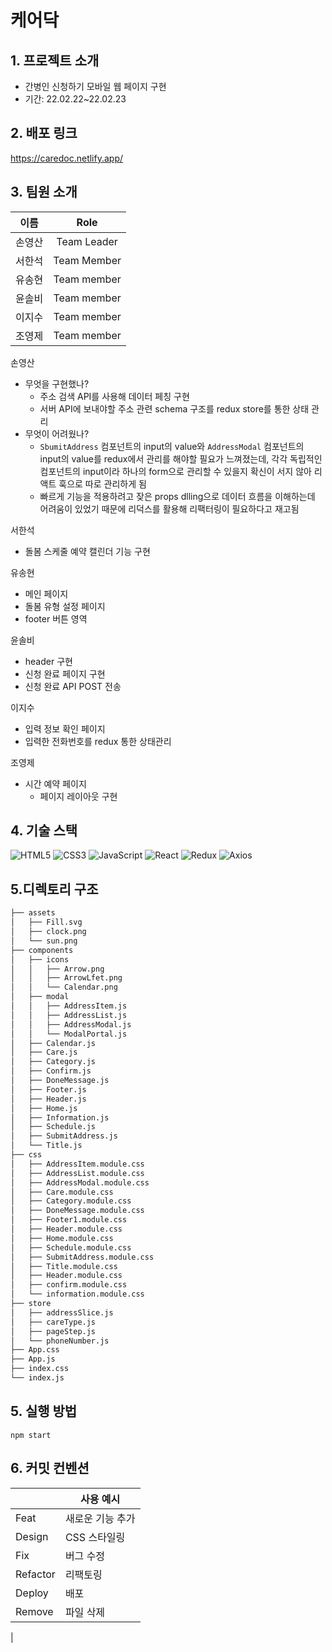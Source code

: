 # 케어닥

## 1. 프로젝트 소개

- 간병인 신청하기 모바일 웹 페이지 구현
- 기간: 22.02.22~22.02.23

## 2. 배포 링크

https://caredoc.netlify.app/

## 3. 팀원 소개

|  이름  |    Role     |
| :----: | :---------: |
| 손영산 | Team Leader |
| 서한석 | Team Member |
| 유송현 | Team member |
| 윤솔비 | Team member |
| 이지수 | Team member |
| 조영제 | Team member |


손영산

- 무엇을 구현했나?
    - 주소 검색 API를 사용해 데이터 페칭 구현
    - 서버 API에 보내야할 주소 관련 schema 구조를 redux store를 통한 상태 관리
- 무엇이 어려웠나?
    - `SbumitAddress` 컴포넌트의 input의 value와 `AddressModal` 컴포넌트의 input의 value를 redux에서 관리를 해야할 필요가 느껴졌는데, 각각 독립적인 컴포넌트의 input이라 하나의 form으로 관리할 수 있을지 확신이 서지 않아 리액트 훅으로 따로 관리하게 됨
    - 빠르게 기능을 적용하려고 잦은 props dlling으로 데이터 흐름을 이해하는데 어려움이 있었기 때문에 리덕스를 활용해 리팩터링이 필요하다고 재고됨

서한석

- 돌봄 스케줄 예약 캘린더 기능 구현

유송현

- 메인 페이지
- 돌봄 유형 설정 페이지
- footer 버튼 영역 

윤솔비

- header 구현
- 신청 완료 페이지 구현
- 신청 완료 API POST 전송

이지수

- 입력 정보 확인 페이지
- 입력한 전화번호를 redux 통한 상태관리

조영제

- 시간 예약 페이지 
  - 페이지 레이아웃 구현

## 4. 기술 스택

![HTML5](https://img.shields.io/badge/html5-%23E34F26.svg?style=for-the-badge&logo=html5&logoColor=white)
![CSS3](https://img.shields.io/badge/css3-%231572B6.svg?style=for-the-badge&logo=css3&logoColor=white)
![JavaScript](https://img.shields.io/badge/javascript-%23323330.svg?style=for-the-badge&logo=javascript&logoColor=%23F7DF1E)
![React](https://img.shields.io/badge/react-%2320232a.svg?style=for-the-badge&logo=react&logoColor=%2361DAFB)
![Redux](https://img.shields.io/badge/redux-%23593d88.svg?style=for-the-badge&logo=redux&logoColor=white)
![Axios](https://img.shields.io/badge/Axios-6236FF?style=for-the-badge&logo=axios&logoColor=white)
<br/>

## 5.디렉토리 구조

```bash
├── assets
│   ├── Fill.svg
│   ├── clock.png
│   └── sun.png
├── components
│   ├── icons
│   │   ├── Arrow.png
│   │   ├── ArrowLfet.png
│   │   └── Calendar.png
│   ├── modal
│   │   ├── AddressItem.js
│   │   ├── AddressList.js
│   │   ├── AddressModal.js
│   │   └── ModalPortal.js
│   ├── Calendar.js
│   ├── Care.js
│   ├── Category.js
│   ├── Confirm.js
│   ├── DoneMessage.js
│   ├── Footer.js
│   ├── Header.js
│   ├── Home.js
│   ├── Information.js
│   ├── Schedule.js
│   ├── SubmitAddress.js
│   └── Title.js
├── css
│   ├── AddressItem.module.css
│   ├── AddressList.module.css
│   ├── AddressModal.module.css
│   ├── Care.module.css
│   ├── Category.module.css
│   ├── DoneMessage.module.css
│   ├── Footer1.module.css
│   ├── Header.module.css
│   ├── Home.module.css
│   ├── Schedule.module.css
│   ├── SubmitAddress.module.css
│   ├── Title.module.css
│   ├── Header.module.css
│   ├── confirm.module.css
│   └── information.module.css
├── store
│   ├── addressSlice.js
│   ├── careType.js
│   ├── pageStep.js
│   └── phoneNumber.js
├── App.css
├── App.js
├── index.css
└── index.js

```

## 5. 실행 방법

```
npm start
```

## 6. 커밋 컨벤션

|          | 사용 예시        |
| -------- | ---------------- |
| Feat     | 새로운 기능 추가 |
| Design   | CSS 스타일링     |
| Fix      | 버그 수정        |
| Refactor | 리팩토링         |
| Deploy   | 배포             |
| Remove   | 파일 삭제        |

|

